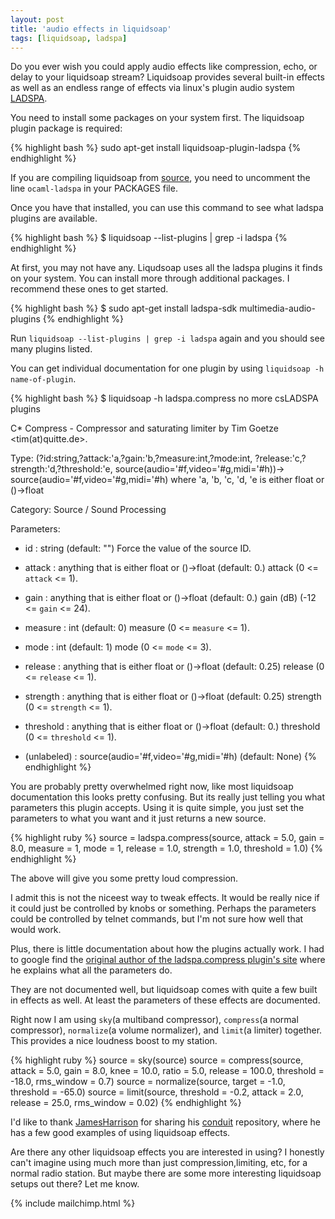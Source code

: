 ```yaml
---
layout: post
title: 'audio effects in liquidsoap'
tags: [liquidsoap, ladspa]
---
```


Do you ever wish you could apply audio effects like compression, echo, or delay
to your liquidsoap stream? Liquidsoap provides several built-in effects as well
as an endless range of effects via linux's plugin audio system [LADSPA](http://www.ladspa.org/).

You need to install some packages on your system first. The liquidsoap plugin
package is required:

{% highlight bash %}
sudo apt-get install liquidsoap-plugin-ladspa
{% endhighlight %}

If you are compiling liquidsoap from
[source](https://github.com/savonet/liquidsoap-full), you need to uncomment the
line `ocaml-ladspa` in your PACKAGES file.

Once you have that installed, you can use this command to see what ladspa
plugins are available.

{% highlight bash %}
$ liquidsoap --list-plugins | grep -i ladspa
{% endhighlight %}

At first, you may not have any. Liqudsoap uses all the ladspa plugins it finds
on your system. You can install more through additional packages. I recommend
these ones to get started.

{% highlight bash %}
$ sudo apt-get install ladspa-sdk multimedia-audio-plugins
{% endhighlight %}

Run `liquidsoap --list-plugins | grep -i ladspa` again and you should see many
plugins listed.

You can get individual documentation for one plugin by using `liquidsoap -h
name-of-plugin`.

{% highlight bash %}
$ liquidsoap -h ladspa.compress
no more csLADSPA plugins

C* Compress - Compressor and saturating limiter by Tim Goetze
<tim(at)quitte.de>.

Type: (?id:string,?attack:'a,?gain:'b,?measure:int,?mode:int,
 ?release:'c,?strength:'d,?threshold:'e,
 source(audio='#f,video='#g,midi='#h))->
source(audio='#f,video='#g,midi='#h)
where 'a, 'b, 'c, 'd, 'e is either float or ()->float

Category: Source / Sound Processing

Parameters:

 * id : string (default: "")
     Force the value of the source ID.

 * attack : anything that is either float or ()->float (default: 0.)
     attack (0 <= <code>attack</code> <= 1).

 * gain : anything that is either float or ()->float (default: 0.)
     gain (dB) (-12 <= <code>gain</code> <= 24).

 * measure : int (default: 0)
     measure (0 <= <code>measure</code> <= 1).

 * mode : int (default: 1)
     mode (0 <= <code>mode</code> <= 3).

 * release : anything that is either float or ()->float (default: 0.25)
     release (0 <= <code>release</code> <= 1).

 * strength : anything that is either float or ()->float (default: 0.25)
     strength (0 <= <code>strength</code> <= 1).

 * threshold : anything that is either float or ()->float (default: 0.)
     threshold (0 <= <code>threshold</code> <= 1).

 * (unlabeled) : source(audio='#f,video='#g,midi='#h) (default: None)
{% endhighlight %}

You are probably pretty overwhelmed right now, like most liquidsoap
documentation this looks pretty confusing. But its really just telling you what
parameters this plugin accepts. Using it is quite simple, you just set the
parameters to what you want and it just returns a new source.

{% highlight ruby %}
source = ladspa.compress(source, attack = 5.0, gain = 8.0, measure = 1, mode =
1, release = 1.0, strength = 1.0, threshold = 1.0)
{% endhighlight %}

The above will give you some pretty loud compression.

I admit this is not the niceest way to tweak effects. It would be really nice if
it could just be controlled by knobs or something. Perhaps the parameters could
be controlled by telnet commands, but I'm not sure how well that would work.

Plus, there is little documentation about how the plugins actually work. I had
to google find the [original author of the ladspa.compress plugin's
site](http://quitte.de/dsp/caps.html#Compress) where he
explains what all the parameters do.

They are not documented well, but liquidsoap comes with quite a few built in
effects as well. At least the parameters of these effects are documented.

Right now I am using `sky`(a multiband compressor), `compress`(a normal
compressor), `normalize`(a volume normalizer),
and `limit`(a limiter) together. This provides a nice loudness boost to my
station.

{% highlight ruby %}
source = sky(source)
source = compress(source, attack = 5.0, gain = 8.0, knee = 10.0, ratio = 5.0, release = 100.0, threshold = -18.0, rms_window = 0.7)
source = normalize(source, target = -1.0, threshold = -65.0)
source = limit(source, threshold = -0.2, attack = 2.0, release = 25.0,
rms_window = 0.02)
{% endhighlight %}

I'd like to thank [JamesHarrison](https://github.com/JamesHarrison) for sharing
his [conduit](https://github.com/JamesHarrison/conduit) repository, where he has
a few good examples of using liquidsoap effects.

Are there any other liquidsoap effects you are interested in using? I honestly
can't imagine using much more than just compression,limiting, etc, for a normal
radio station. But maybe there are some more interesting liquidsoap setups out there?
Let me know.

{% include mailchimp.html %}

